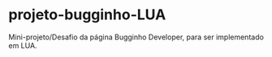 # projeto-bugginho-LUA
Mini-projeto/Desafio da página Bugginho Developer, para ser implementado em LUA.
